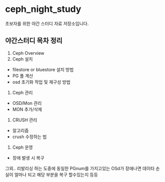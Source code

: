 # ceph_night_study
초보자를 위한 야간 스터디 자료 저장소입니다.


야간스터디 목차 정리
------------------

1. Ceph Overview
1. Ceph 설치
 * filestore or bluestore 설치 방법
 * PG 풀 계산
 * osd 초기화 작업 및 재구성 방법 
 
1. Ceph 관리
  * OSD/Mon 관리
  * MON 추가/삭제
1. CRUSH 관리
 * 알고리즘
 * crush 수정하는 법
1. Ceph 운영
 * 장애 발생 시 복구

그외..
리발리싱 하는 도중에 동일한 PGnum를 가지고있는 OSd가 장애나면 데이타 손실이 얼마나 되고 해당 부분을 복구 할수있는지 등등
